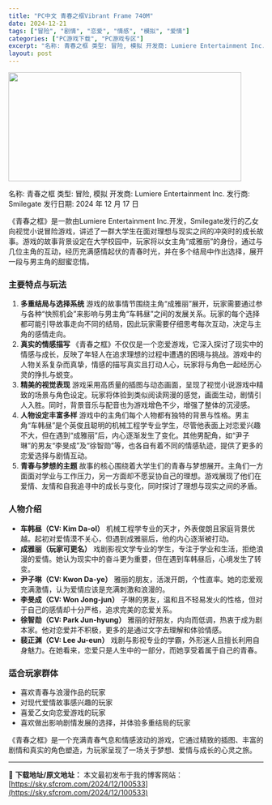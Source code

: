 ```yaml
---
title: "PC中文 青春之框Vibrant Frame 740M"
date: 2024-12-21
tags: ["冒险", "剧情", "恋爱", "情感", "模拟", "爱情"]
categories: ["PC游戏下载", "PC游戏专区"]
excerpt: "名称: 青春之框 类型: 冒险, 模拟 开发商: Lumiere Entertainment Inc. 发行商: Smilegate 发行日期: 2024 年 12 月 17 日 《青春之框》是一款由Lumiere Entertainment Inc.开发，Smilegate发行的乙女向视觉小说冒险&hellip;"
layout: post
---
```


<img class="aligncenter size-full wp-image-100534" src="https://sky.sfcrom.com/wp-content/uploads/2024/12/2024122108341855.webp" alt="" width="460" height="215" />

名称: 青春之框
类型: 冒险, 模拟
开发商: Lumiere Entertainment Inc.
发行商: Smilegate
发行日期: 2024 年 12 月 17 日

《青春之框》是一款由Lumiere Entertainment Inc.开发，Smilegate发行的乙女向视觉小说冒险游戏，讲述了一群大学生在面对理想与现实之间的冲突时的成长故事。游戏的故事背景设定在大学校园中，玩家将以女主角“成雅丽”的身份，通过与几位主角的互动，经历充满感情起伏的青春时光，并在多个结局中作出选择，展开一段与男主角的甜蜜恋情。
<h3>主要特点与玩法</h3>
<ol>
 	<li><strong>多重结局与选择系统</strong>
游戏的故事情节围绕主角“成雅丽”展开，玩家需要通过参与各种“快照机会”来影响与男主角“车韩昼”之间的发展关系。玩家的每个选择都可能引导故事走向不同的结局，因此玩家需要仔细思考每次互动，决定与主角的感情走向。</li>
 	<li><strong>真实的情感描写</strong>
《青春之框》不仅仅是一个恋爱游戏，它深入探讨了现实中的情感与成长，反映了年轻人在追求理想的过程中遭遇的困境与挑战。游戏中的人物关系复杂而真挚，情感的描写真实且打动人心，玩家将与角色一起经历心灵的挣扎与蜕变。</li>
 	<li><strong>精美的视觉表现</strong>
游戏采用高质量的插图与动态画面，呈现了视觉小说游戏中精致的场景与角色设定。玩家将体验到类似阅读网漫的感觉，画面生动，剧情引人入胜。同时，背景音乐与配音也为游戏增色不少，增强了整体的沉浸感。</li>
 	<li><strong>人物设定丰富多样</strong>
游戏中的主角们每个人物都有独特的背景与性格。男主角“车韩昼”是个英俊且聪明的机械工程学专业学生，尽管他表面上对恋爱兴趣不大，但在遇到“成雅丽”后，内心逐渐发生了变化。其他男配角，如“尹子琳”的男友“李旻成”及“徐智勋”等，也各自有着不同的情感轨迹，提供了更多的恋爱选择与剧情互动。</li>
 	<li><strong>青春与梦想的主题</strong>
故事的核心围绕着大学生们的青春与梦想展开。主角们一方面面对学业与工作压力，另一方面却不愿妥协自己的理想。游戏展现了他们在爱情、友情和自我追寻中的成长与变化，同时探讨了理想与现实之间的矛盾。</li>
</ol>
<h3>人物介绍</h3>
<ul>
 	<li><strong>车韩昼（CV: Kim Da-ol）</strong>
机械工程学专业的天才，外表俊朗且家庭背景优越。起初对爱情漠不关心，但遇到成雅丽后，他的内心逐渐被打动。</li>
 	<li><strong>成雅丽（玩家可更名）</strong>
戏剧影视文学专业的学生，专注于学业和生活，拒绝浪漫的爱情。她认为现实中的奋斗更为重要，但在遇到车韩昼后，心境发生了转变。</li>
 	<li><strong>尹子琳（CV: Kwon Da-ye）</strong>
雅丽的朋友，活泼开朗，个性直率。她的恋爱观充满激情，认为爱情应该是充满刺激和浪漫的。</li>
 	<li><strong>李旻成（CV: Won Jong-jun）</strong>
子琳的男友，温和且不轻易发火的性格，但对于自己的感情却十分严格，追求完美的恋爱关系。</li>
 	<li><strong>徐智勋（CV: Park Jun-hyung）</strong>
雅丽的好朋友，内向而低调，热衷于成为剧本家。他对恋爱并不积极，更多的是通过文字去理解和体验情感。</li>
 	<li><strong>裴正渊（CV: Lee Ju-eun）</strong>
戏剧与影视专业的学霸，外形迷人且擅长利用自身魅力。在她看来，恋爱只是人生中的一部分，而她享受着属于自己的青春。</li>
</ul>
<h3>适合玩家群体</h3>
<ul>
 	<li>喜欢青春与浪漫作品的玩家</li>
 	<li>对现代爱情故事感兴趣的玩家</li>
 	<li>喜爱乙女向恋爱游戏的玩家</li>
 	<li>喜欢做出影响剧情发展的选择，并体验多重结局的玩家</li>
</ul>
《青春之框》是一个充满青春气息和情感波动的游戏，它通过精致的插图、丰富的剧情和真实的角色塑造，为玩家呈现了一场关于梦想、爱情与成长的心灵之旅。

---
📖 **下载地址/原文地址：** 本文最初发布于我的博客网站：[https://sky.sfcrom.com/2024/12/100533](https://sky.sfcrom.com/2024/12/100533)
